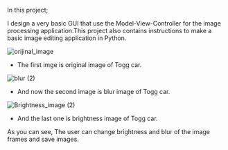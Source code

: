 In this project;

I design a very basic GUI that use the Model-View-Controller for the image processing application.This project also contains instructions to make a basic image editing application in Python.


![orijinal_image](https://user-images.githubusercontent.com/80620991/163864308-73d609bc-c76b-4510-9156-4e89f79fe85f.png)
- The first imge is original image of Togg car.
                            
                             
![blur (2)](https://user-images.githubusercontent.com/80620991/163864930-d2bb16e2-3ec1-4c0c-9217-47e92c6bfcc2.png)
- And now the second image is blur image of Togg car.
                             
                             
![Brightness_image (2)](https://user-images.githubusercontent.com/80620991/163865063-46b73bea-cc87-4074-bb95-4d79abdf3162.png)
- And the last one is brightness image of Togg car.       

As you can see, The user can change brightness and blur of the image frames and save images. 
